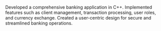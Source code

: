 Developed a comprehensive banking application in C++. 
Implemented features such as client management, transaction 
processing, user roles, and currency exchange. 
Created a user-centric design for secure and streamlined banking 
operations. 

